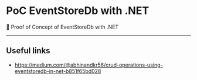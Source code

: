 # PoC EventStoreDb with .NET

🔬 Proof of Concept of EventStoreDb with .NET

---

## Useful links

- https://medium.com/@abhinandkr56/crud-operations-using-eventstoredb-in-net-b851f65bd028

